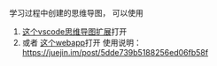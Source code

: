 学习过程中创建的思维导图，
可以使用
1. [这个vscode思维导图扩展](https://github.com/awehook/vscode-blink-mind/releases)打开
2. 或者 [这个webapp](https://awehook.github.io/react-mindmap/)打开
使用说明：
https://juejin.im/post/5dde739b5188256ed06fb58f
